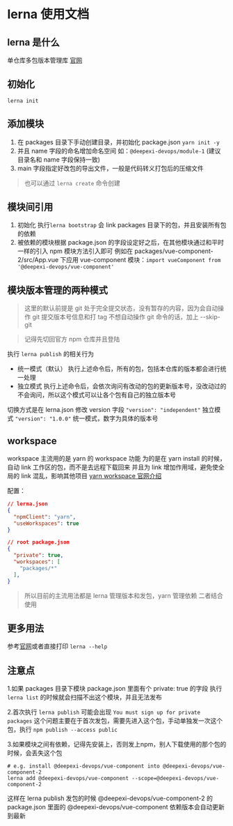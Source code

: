 # lerna 使用文档

## lerna 是什么
单仓库多包版本管理库
[官网](https://lerna.js.org/)

## 初始化
```
lerna init
```

## 添加模块

1. 在 packages 目录下手动创建目录，并初始化 package.json
`yarn init -y`
2. 并且 name 字段的命名增加命名空间 如：`@deepexi-devops/module-1` (建议目录名和 name 字段保持一致)
3. main 字段指定好改包的导出文件，一般是代码转义打包后的压缩文件

> 也可以通过 `lerna create` 命令创建

## 模块间引用
1. 初始化 执行`lerna bootstrap` 会 link packages 目录下的包，并且安装所有包的依赖
2. 被依赖的模块根据 package.json 的字段设定好之后，在其他模块通过和平时一样的引入 npm 模块方法引入即可
   例如在 packages/vue-component-2/src/App.vue 下应用 vue-component 模块：`import vueComponent from '@deepexi-devops/vue-component'`

## 模块版本管理的两种模式
> 这里的默认前提是 git 处于完全提交状态，没有暂存的内容，因为会自动操作 git 提交版本号信息和打 tag
> 不想自动操作 git 命令的话，加上 --skip-git

> 记得先切回官方 npm 仓库并且登陆

执行 `lerna publish` 的相关行为

- 统一模式（默认）
  执行上述命令后，所有的包，包括本仓库的版本都会进行统一处理
- 独立模式
  执行上述命令后，会依次询问有改动的包的更新版本号，没改动过的不会询问，所以这个模式可以让各个包有自己的独立版本号

切换方式是在 lerna.json 修改 version 字段
`"version": "independent"` 独立模式
`"version": "1.0.0"` 统一模式，数字为具体的版本号


## workspace
workspace 主流用的是 yarn 的 workspace 功能
为的是在 yarn install 的时候，自动 link 工作区的包，而不是去远程下载回来
并且为 link 增加作用域，避免使全局的 link 混乱，影响其他项目
[yarn workspace 官网介绍](https://classic.yarnpkg.com/zh-Hans/docs/workspaces)

配置：
```json
// lerna.json
{
  "npmClient": "yarn",
  "useWorkspaces": true
}
```

```json
// root package.json
{
  "private": true,
  "workspaces": [
    "packages/*"
  ],
}
```

> 所以目前的主流用法都是 lerna 管理版本和发包，yarn 管理依赖 二者结合使用

## 更多用法
参考[官网](https://lerna.js.org/)或者直接打印 `lerna --help`

## 注意点
1.如果 packages 目录下模块 package.json 里面有个 private: true 的字段
  执行 `lerna list` 的时候就会扫描不出这个模块，并且无法发布

2.首次执行 `lerna publish` 可能会出现
  `You must sign up for private packages`
  这个问题主要在于首次发包，需要先进入这个包，手动单独发一次这个包，执行 `npm publish --access public`

3.如果模块之间有依赖，记得先安装上，否则发上npm，别人下载使用的那个包的时候，会丢失这个包

```shell
# e.g. install @deepexi-devops/vue-component into @deepexi-devops/vue-component-2
lerna add @deepexi-devops/vue-component --scope=@deepexi-devops/vue-component-2
```
这样在 lerna publish 发包的时候
@deepexi-devops/vue-component-2 的 package.json 里面的 @deepexi-devops/vue-component 依赖版本会自动更新到最新